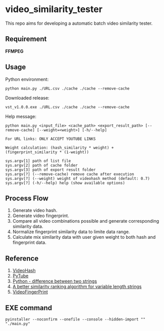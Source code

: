 # video_similarity_tester

This repo aims for developing a automatic batch video similarity tester.

## Requirement

**FFMPEG**

## Usage

Python environment:
```
python main.py ./URL.csv ./cache ./cache --remove-cache
```

Downloaded release:
```
vst_v1.0.0.exe ./URL.csv ./cache ./cache --remove-cache
```

Help message:
```
python main.py <input_file> <cache_path> <export_result_path> [--remove-cache] [--weight=<weight>] [-h/--help]

For URL links: ONLY ACCEPT YOUTUBE LINKS

Weight calculation: (hash_similarity * weight) + (fingerprint_similarity * (1-weight))

sys.argv[1] path of list file
sys.argv[2] path of cache folder
sys.argv[3] path of export result folder
sys.argv[?] (--remove-cache) remove cache after execution
sys.argv[?] (--weight) weight of videohash method (default: 0.7)
sys.argv[?] (-h/--help) help (show available options)
```

## Process Flow

1. Generate video hash.
2. Generate video fingerprint.
3. Compare all video combinations possible and generate corresponding similarity data.
4. Normalize fingerprint similarity data to limite data range.
5. Calculate mix similarity data with user given weight to both hash and fingerprint data.

## Reference

1. [VideoHash](https://github.com/akamhy/videohash)
2. [PyTube](https://www.the-analytics.club/download-youtube-videos-in-python/)
3. [Python - difference between two strings](https://stackoverflow.com/questions/17904097/python-difference-between-two-strings)
4. [A better similarity ranking algorithm for variable length strings](https://stackoverflow.com/questions/653157/a-better-similarity-ranking-algorithm-for-variable-length-strings)
5. [VideoFingerPrint](https://pypi.org/project/videofingerprint/)

## EXE command

```pyinstaller --noconfirm --onefile --console --hidden-import "" "./main.py"```